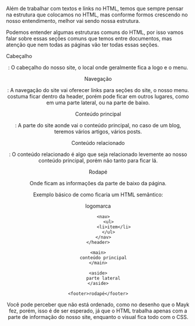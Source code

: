 Além de trabalhar com textos e links no HTML, temos que sempre pensar na estrutura que colocamos no HTML, mas conforme formos crescendo no nosso entendimento, melhor vai sendo nossa estrutura.

Podemos entender algumas estruturas comuns do HTML, por isso vamos falar sobre essas seções comuns que temos entre documentos, mas atenção que nem todas as páginas vão ter todas essas seções.

Cabeçalho <header> :
O cabeçalho do nosso site, o local onde geralmente fica a logo e o menu.

Navegação <nav> :
A navegação do site vai oferecer links para seções do site, o nosso menu. costuma ficar dentro da header, porém pode ficar em outros lugares, como em uma parte lateral, ou na parte de baixo.

Conteúdo principal <main> :
A parte do site aonde vai o conteúdo principal, no caso de um blog, teremos vários artigos, vários posts.

Conteúdo relacionado <aside>:
O conteúdo relacionado é algo que seja relacionado levemente ao nosso conteúdo principal, porém não tanto para ficar lá.

Rodapé <footer>
Onde ficam as informações da parte de baixo da página.

Exemplo básico de como ficaria um HTML semântico:

<body>
    <header>
        logomarca

        <nav>
            <ul>
                <li>item</li>
            </ul>
        </nav>
    </header>

    <main>
        conteúdo principal
    </main>

    <aside>
        parte lateral
    </aside>

    <footer>rodapé</footer>

</body>
Você pode perceber que não está ordenado, como no desenho que o Mayk fez, porém, isso é de ser esperado, já que o HTML trabalha apenas com a parte de informação do nosso site, enquanto o visual fica todo com o CSS.